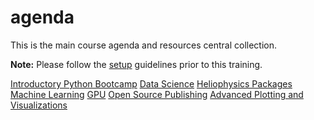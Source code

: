 # agenda
This is the main course agenda and resources central collection.

__Note:__ Please follow the [setup](https://github.com/helio670/setup) guidelines prior to this training.

[Introductory Python Bootcamp](https://github.com/helio670/bootcamp)
[Data Science](https://github.com/helio670/datascience)
[Heliophysics Packages](https://github.com/helio670/hpackages)
[Machine Learning](https://github.com/helio670/ml)
[GPU](https://github.com/helio670/gpu)
[Open Source Publishing](https://github.com/helio670/pub)
[Advanced Plotting and Visualizations](https://github.com/helio670/viz)
